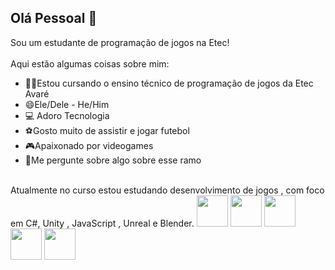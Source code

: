 ## Olá Pessoal 👋

<!--
**duuhduuhzin/duuhduuhzin** is a ✨ _special_ ✨ repository because its `README.md` (this file) appears on your GitHub profile.

Here are some ideas to get you started:

- 🔭 I’m currently working on ...
- 🌱 I’m currently learning ...
- 👯 I’m looking to collaborate on ...
- 🤔 I’m looking for help with ...
- 💬 Ask me about ...
- 📫 How to reach me: ...
- 😄 Pronouns: ...
- ⚡ Fun fact: ...
-->

Sou um estudante de programação de jogos na Etec!
<br>
<br>
Aqui estão algumas coisas sobre mim:
<br>
- 👨‍💻Estou cursando o ensino técnico de programação de jogos da Etec Avaré
- 😄Ele/Dele - He/Him
- 💻 Adoro Tecnologia
- ⚽Gosto muito de assistir e jogar futebol
- 🎮Apaixonado por videogames
- 💬Me pergunte sobre algo sobre esse ramo
<br>
Atualmente no curso estou estudando desenvolvimento de jogos , com foco em C#, Unity , JavaScript , Unreal e Blender.

<div style='display:inline'>

<img width='50' height='50' src="https://cdn.jsdelivr.net/gh/devicons/devicon@latest/icons/csharp/csharp-original.svg" />

<img width='50' height='50' src="https://cdn.jsdelivr.net/gh/devicons/devicon@latest/icons/unity/unity-original.svg" />

<img width='50' height='50' src="https://cdn.jsdelivr.net/gh/devicons/devicon@latest/icons/javascript/javascript-original.svg" />

<img width='50' height='50' src="https://cdn.jsdelivr.net/gh/devicons/devicon@latest/icons/unrealengine/unrealengine-original.svg" />

<img width='50' height='50' src="https://cdn.jsdelivr.net/gh/devicons/devicon@latest/icons/blender/blender-original.svg" />
